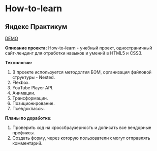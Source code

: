 # How-to-learn
## Яндекс Практикум

[DEMO](https://alinarashitova.github.io/how-to-learn/)

__Описание проекта:__
How-to-learn - учебный проект, одностраничный сайт-лендинг для отработки навыков и умений в HTML5 и CSS3.

__Технологии:__
1. В проекте используется методолгия БЭМ, организация файловой структуры  - Nested.
2. Flexbox.
2. YouTube Player API.
4. Анимации.
5. Трансформации.
6. Позиционирование.
7. Псевдоклассы.

__Планы по доработке:__
1. Проверить код на кроссбраузерность и дописать все вендорные префиксы.
2. Создать форму, через которую пользователи смогут отправлять комментарий.
